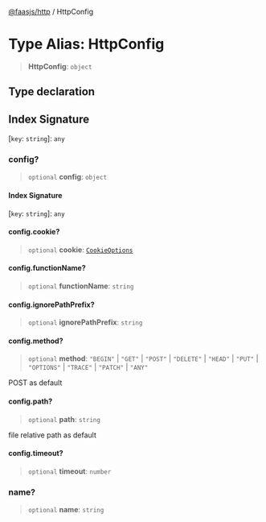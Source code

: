 [@faasjs/http](../README.md) / HttpConfig

# Type Alias: HttpConfig

> **HttpConfig**: `object`

## Type declaration

## Index Signature

\[`key`: `string`\]: `any`

### config?

> `optional` **config**: `object`

#### Index Signature

\[`key`: `string`\]: `any`

#### config.cookie?

> `optional` **cookie**: [`CookieOptions`](CookieOptions.md)

#### config.functionName?

> `optional` **functionName**: `string`

#### config.ignorePathPrefix?

> `optional` **ignorePathPrefix**: `string`

#### config.method?

> `optional` **method**: `"BEGIN"` \| `"GET"` \| `"POST"` \| `"DELETE"` \| `"HEAD"` \| `"PUT"` \| `"OPTIONS"` \| `"TRACE"` \| `"PATCH"` \| `"ANY"`

POST as default

#### config.path?

> `optional` **path**: `string`

file relative path as default

#### config.timeout?

> `optional` **timeout**: `number`

### name?

> `optional` **name**: `string`
